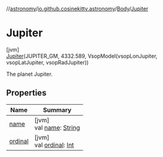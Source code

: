 //[astronomy](../../../../index.md)/[io.github.cosinekitty.astronomy](../../index.md)/[Body](../index.md)/[Jupiter](index.md)

# Jupiter

[jvm]\
[Jupiter](index.md)(JUPITER_GM, 4332.589, VsopModel(vsopLonJupiter, vsopLatJupiter, vsopRadJupiter))

The planet Jupiter.

## Properties

| Name | Summary |
|---|---|
| [name](../../-node-event-kind/-ascending/index.md#-372974862%2FProperties%2F-1216412040) | [jvm]<br>val [name](../../-node-event-kind/-ascending/index.md#-372974862%2FProperties%2F-1216412040): [String](https://kotlinlang.org/api/latest/jvm/stdlib/kotlin/-string/index.html) |
| [ordinal](../../-node-event-kind/-ascending/index.md#-739389684%2FProperties%2F-1216412040) | [jvm]<br>val [ordinal](../../-node-event-kind/-ascending/index.md#-739389684%2FProperties%2F-1216412040): [Int](https://kotlinlang.org/api/latest/jvm/stdlib/kotlin/-int/index.html) |
